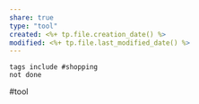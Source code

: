 ```yaml
---
share: true
type: "tool"
created: <%+ tp.file.creation_date() %> 
modified: <%+ tp.file.last_modified_date() %>
---
```

```tasks
tags include #shopping 
not done
```


#tool